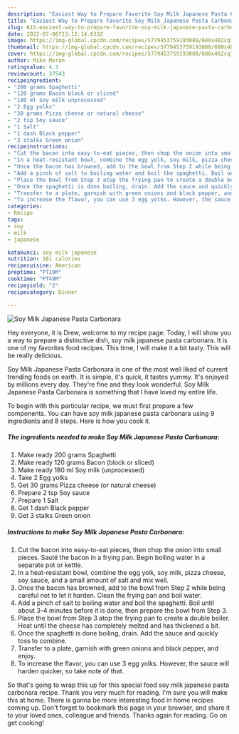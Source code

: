 ```yaml
---
description: "Easiest Way to Prepare Favorite Soy Milk Japanese Pasta Carbonara"
title: "Easiest Way to Prepare Favorite Soy Milk Japanese Pasta Carbonara"
slug: 615-easiest-way-to-prepare-favorite-soy-milk-japanese-pasta-carbonara
date: 2022-07-06T13:12:14.633Z
image: https://img-global.cpcdn.com/recipes/5779453759193088/680x482cq70/soy-milk-japanese-pasta-carbonara-recipe-main-photo.jpg
thumbnail: https://img-global.cpcdn.com/recipes/5779453759193088/680x482cq70/soy-milk-japanese-pasta-carbonara-recipe-main-photo.jpg
cover: https://img-global.cpcdn.com/recipes/5779453759193088/680x482cq70/soy-milk-japanese-pasta-carbonara-recipe-main-photo.jpg
author: Mike Moran
ratingvalue: 4.3
reviewcount: 37543
recipeingredient:
- "200 grams Spaghetti"
- "120 grams Bacon block or sliced"
- "180 ml Soy milk unprocessed"
- "2 Egg yolks"
- "30 grams Pizza cheese or natural cheese"
- "2 tsp Soy sauce"
- "1 Salt"
- "1 dash Black pepper"
- "3 stalks Green onion"
recipeinstructions:
- "Cut the bacon into easy-to-eat pieces, then chop the onion into small pieces. Sauté the bacon in a frying pan. Begin boiling water in a separate pot or kettle."
- "In a heat-resistant bowl, combine the egg yolk, soy milk, pizza cheese, soy sauce, and a small amount of salt and mix well."
- "Once the bacon has browned, add to the bowl from Step 2 while being careful not to let it harden. Clean the frying pan and boil water."
- "Add a pinch of salt to boiling water and boil the spaghetti. Boil until about 3-4 minutes before it is done, then prepare the bowl from Step 3."
- "Place the bowl from Step 3 atop the frying pan to create a double boiler. Heat until the cheese has completely melted and has thickened a bit."
- "Once the spaghetti is done boiling, drain. Add the sauce and quickly toss to combine."
- "Transfer to a plate, garnish with green onions and black pepper, and enjoy."
- "To increase the flavor, you can use 3 egg yolks. However, the sauce will harden quicker, so take note of that."
categories:
- Recipe
tags:
- soy
- milk
- japanese

katakunci: soy milk japanese 
nutrition: 161 calories
recipecuisine: American
preptime: "PT19M"
cooktime: "PT49M"
recipeyield: "2"
recipecategory: Dinner

---
```



![Soy Milk Japanese Pasta Carbonara](https://img-global.cpcdn.com/recipes/5779453759193088/680x482cq70/soy-milk-japanese-pasta-carbonara-recipe-main-photo.jpg)

Hey everyone, it is Drew, welcome to my recipe page. Today, I will show you a way to prepare a distinctive dish, soy milk japanese pasta carbonara. It is one of my favorites food recipes. This time, I will make it a bit tasty. This will be really delicious.

Soy Milk Japanese Pasta Carbonara is one of the most well liked of current trending foods on earth. It is simple, it's quick, it tastes yummy. It's enjoyed by millions every day. They're fine and they look wonderful. Soy Milk Japanese Pasta Carbonara is something that I have loved my entire life.




To begin with this particular recipe, we must first prepare a few components. You can have soy milk japanese pasta carbonara using 9 ingredients and 8 steps. Here is how you cook it.

<!--inarticleads1-->

##### The ingredients needed to make Soy Milk Japanese Pasta Carbonara:

1. Make ready 200 grams Spaghetti
1. Make ready 120 grams Bacon (block or sliced)
1. Make ready 180 ml Soy milk (unprocessed)
1. Take 2 Egg yolks
1. Get 30 grams Pizza cheese (or natural cheese)
1. Prepare 2 tsp Soy sauce
1. Prepare 1 Salt
1. Get 1 dash Black pepper
1. Get 3 stalks Green onion




<!--inarticleads2-->

##### Instructions to make Soy Milk Japanese Pasta Carbonara:

1. Cut the bacon into easy-to-eat pieces, then chop the onion into small pieces. Sauté the bacon in a frying pan. Begin boiling water in a separate pot or kettle.
1. In a heat-resistant bowl, combine the egg yolk, soy milk, pizza cheese, soy sauce, and a small amount of salt and mix well.
1. Once the bacon has browned, add to the bowl from Step 2 while being careful not to let it harden. Clean the frying pan and boil water.
1. Add a pinch of salt to boiling water and boil the spaghetti. Boil until about 3-4 minutes before it is done, then prepare the bowl from Step 3.
1. Place the bowl from Step 3 atop the frying pan to create a double boiler. Heat until the cheese has completely melted and has thickened a bit.
1. Once the spaghetti is done boiling, drain. Add the sauce and quickly toss to combine.
1. Transfer to a plate, garnish with green onions and black pepper, and enjoy.
1. To increase the flavor, you can use 3 egg yolks. However, the sauce will harden quicker, so take note of that.




So that's going to wrap this up for this special food soy milk japanese pasta carbonara recipe. Thank you very much for reading. I'm sure you will make this at home. There is gonna be more interesting food in home recipes coming up. Don't forget to bookmark this page in your browser, and share it to your loved ones, colleague and friends. Thanks again for reading. Go on get cooking!

